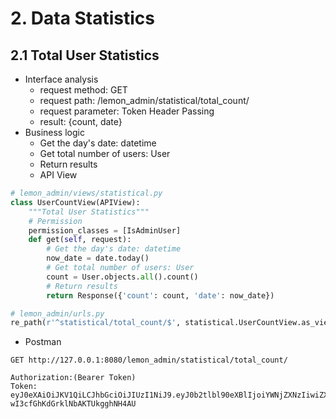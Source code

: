 # 2. Data Statistics
## 2.1 Total User Statistics
 - Interface analysis
      - request method: GET
      - request path: /lemon_admin/statistical/total_count/
      - request parameter: Token Header Passing
      - result: {count, date}
 - Business logic
    - Get the day's date: datetime
    - Get total number of users: User
    - Return results
    - API View
```python
# lemon_admin/views/statistical.py
class UserCountView(APIView):
    """Total User Statistics"""
    # Permission
    permission_classes = [IsAdminUser]
    def get(self, request):
        # Get the day's date: datetime
        now_date = date.today()
        # Get total number of users: User
        count = User.objects.all().count()
        # Return results
        return Response({'count': count, 'date': now_date})
```
```python
# lemon_admin/urls.py
re_path(r'^statistical/total_count/$', statistical.UserCountView.as_view()),
```
 - Postman
```
GET http://127.0.0.1:8080/lemon_admin/statistical/total_count/

Authorization:(Bearer Token)
Token: eyJ0eXAiOiJKV1QiLCJhbGciOiJIUzI1NiJ9.eyJ0b2tlbl90eXBlIjoiYWNjZXNzIiwiZXhwIjoxNzM4MzI3OTg4LCJpYXQiOjE3MzgyNDE1ODgsImp0aSI6IjNjOThiZTZjOTMyNDQzNjhhNWFiNGQwMWU3NDc4ZTY0IiwidXNlcl9pZCI6Mn0.WqjxHVGWszd2Lu-wI3cfGhKdGrklNbAKTUkgghNH4AU
```